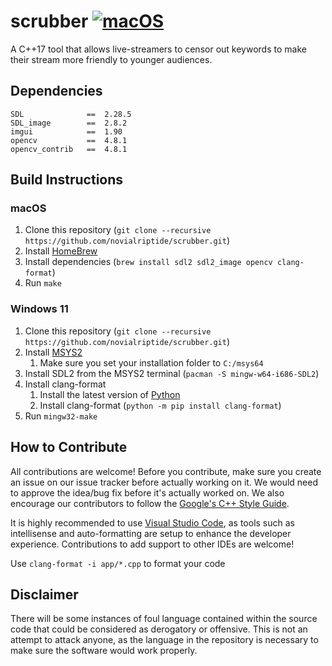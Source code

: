 # scrubber [![macOS](https://github.com/novialriptide/scrubber/actions/workflows/build-from-macos.yml/badge.svg)](https://github.com/novialriptide/scrubber/actions/workflows/build-from-macos.yml)

A C++17 tool that allows live-streamers to censor out keywords to make their stream more friendly to younger audiences.

## Dependencies

```
SDL              ==  2.28.5
SDL_image        ==  2.8.2
imgui            ==  1.90
opencv           ==  4.8.1
opencv_contrib   ==  4.8.1
```

## Build Instructions

### macOS

1. Clone this repository (`git clone --recursive https://github.com/novialriptide/scrubber.git`)
2. Install [HomeBrew](https://brew.sh/)
3. Install dependencies (`brew install sdl2 sdl2_image opencv clang-format`)
4. Run `make`

### Windows 11

1. Clone this repository (`git clone --recursive https://github.com/novialriptide/scrubber.git`)
2. Install [MSYS2](https://www.msys2.org/)
   1. Make sure you set your installation folder to `C:/msys64`
3. Install SDL2 from the MSYS2 terminal (`pacman -S mingw-w64-i686-SDL2`)
4. Install clang-format
   1. Install the latest version of [Python](https://www.python.org/)
   2. Install clang-format (`python -m pip install clang-format`)
5. Run `mingw32-make`

## How to Contribute

All contributions are welcome! Before you contribute, make sure you create an issue on our issue tracker before actually working on it. We would need to approve the idea/bug fix before it's actually worked on. We also encourage our contributors to follow the [Google's C++ Style Guide](https://google.github.io/styleguide/cppguide.html).

It is highly recommended to use [Visual Studio Code](https://code.visualstudio.com/), as tools such as intellisense and auto-formatting are setup to enhance the developer experience. Contributions to add support to other IDEs are welcome!

Use `clang-format -i app/*.cpp` to format your code

## Disclaimer

There will be some instances of foul language contained within the source code that could be considered as derogatory or offensive. This is not an attempt to attack anyone, as the language in the repository is necessary to make sure the software would work properly.
